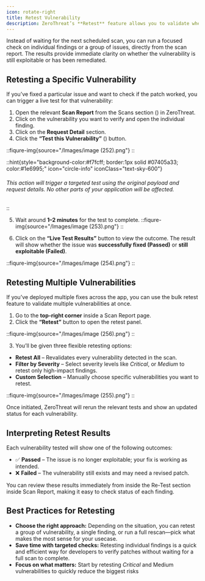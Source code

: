 ```yaml
---
icon: rotate-right
title: Retest Vulnerability
description: ZeroThreat’s **Retest** feature allows you to validate whether a vulnerability has been successfully fixed without having to run a full scan all over again. This is especially helpful for developers and security teams who want to quickly check if their fix actually worked.
---
```





Instead of waiting for the next scheduled scan, you can run a focused check on individual findings or a group of issues, directly from the scan report. The results provide immediate clarity on whether the vulnerability is still exploitable or has been remediated.



## Retesting a Specific Vulnerability

If you’ve fixed a particular issue and want to check if the patch worked, you can trigger a live test for that vulnerability:

1. Open the relevant **Scan Report** from the Scans section (<img src="https://zerothreat.gitbook.io/~gitbook/image?url=https%3A%2F%2F1825008717-files.gitbook.io%2F%7E%2Ffiles%2Fv0%2Fb%2Fgitbook-x-prod.appspot.com%2Fo%2Fspaces%252Fs6Y7hKb1RwZWFZo4EnUm%252Fuploads%252F2WAzy404Qwih5zrE9v8M%252Fimage.png%3Falt%3Dmedia%26token%3Dbb82a4e6-558c-439b-a252-e14cda4941d5&#x26;width=37&#x26;dpr=4&#x26;quality=100&#x26;sign=60d454df&#x26;sv=2" alt="" data-size="line">) in ZeroThreat.
2. Click on the vulnerability you want to verify and open the individual finding.
3. Click on the **Request Detail** section.
4. Click the **“Test this Vulnerability”** (<img src="/Images/image (251).png" alt="" data-size="line">) button.

::fiqure-img{source="/Images/image (252).png"}
::
<!-- <figure><img src="../.gitbook/assets/image (208).png" alt="" width="563"><figcaption></figcaption></figure> -->

::hint{style="background-color:#f7fcff; border:1px solid #07405a33; color:#1e6995;" icon="circle-info" iconClass="text-sky-600"}
###### This action will trigger a targeted test using the original payload and request details. No other parts of your application will be affected.
::

5. Wait around **1–2 minutes** for the test to complete.
::fiqure-img{source="/Images/image (253).png"}
::
<!-- <figure><img src="../.gitbook/assets/image (212).png" alt="" width="160"><figcaption></figcaption></figure> -->

6. Click on the **“Live Test Results”** button to view the outcome. The result will show whether the issue was **successfully fixed (Passed)** or **still exploitable (Failed)**.

::fiqure-img{source="/Images/image (254).png"}
::
<!-- <figure><img src="../.gitbook/assets/image (211).png" alt="" width="563"><figcaption></figcaption></figure> -->

## Retesting Multiple Vulnerabilities

If you’ve deployed multiple fixes across the app, you can use the bulk retest feature to validate multiple vulnerabilities at once.

1. Go to the **top-right corner** inside a Scan Report page.
2. Click the **“Retest”** button to open the retest panel.

::fiqure-img{source="/Images/image (256).png"}
::
<!-- <figure><img src="../.gitbook/assets/image (213).png" alt="" width="506"><figcaption></figcaption></figure> -->

3. You’ll be given three flexible retesting options:

* **Retest All** – Revalidates every vulnerability detected in the scan.
* **Filter by Severity** – Select severity levels like _Critical_, or _Medium_ to retest only high-impact findings.
* **Custom Selection** – Manually choose specific vulnerabilities you want to retest.


::fiqure-img{source="/Images/image (255).png"}
::
<!-- <figure><img src="../.gitbook/assets/image (214).png" alt="" width="248"><figcaption></figcaption></figure> -->

Once initiated, ZeroThreat will rerun the relevant tests and show an updated status for each vulnerability.

## Interpreting Retest Results

Each vulnerability tested will show one of the following outcomes:

* ✅ **Passed** – The issue is no longer exploitable; your fix is working as intended.
* ❌ **Failed** – The vulnerability still exists and may need a revised patch.

You can review these results immediately from inside the Re-Test section inside Scan Report, making it easy to check status of each finding.

## Best Practices for Retesting

* **Choose the right approach:** Depending on the situation, you can retest a group of vulnerability, a single finding, or run a full rescan—pick what makes the most sense for your usecase.
* **Save time with targeted checks:** Retesting individual findings is a quick and efficient way for developers to verify patches without waiting for a full scan to complete.
* **Focus on what matters:** Start by retesting _Critical_ and Medium vulnerabilities to quickly reduce the biggest risks